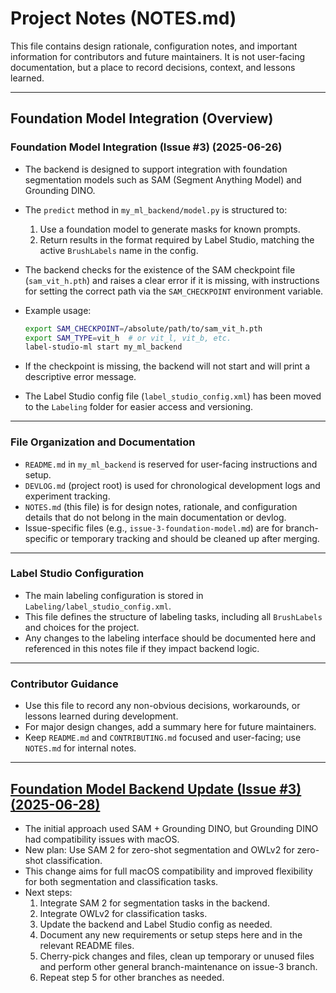 # Project Notes (NOTES.md)

This file contains design rationale, configuration notes, and important information for contributors and future maintainers. It is not user-facing documentation, but a place to record decisions, context, and lessons learned.

---

## Foundation Model Integration (Overview)

### Foundation Model Integration (Issue #3) (2025-06-26)

* The backend is designed to support integration with foundation segmentation models such as SAM (Segment Anything Model) and Grounding DINO.
* The `predict` method in `my_ml_backend/model.py` is structured to:
  1. Use a foundation model to generate masks for known prompts.
  2. Return results in the format required by Label Studio, matching the active `BrushLabels` name in the config.
* The backend checks for the existence of the SAM checkpoint file (`sam_vit_h.pth`) and raises a clear error if it is missing, with instructions for setting the correct path via the `SAM_CHECKPOINT` environment variable.
* Example usage:

  ```bash
  export SAM_CHECKPOINT=/absolute/path/to/sam_vit_h.pth
  export SAM_TYPE=vit_h  # or vit_l, vit_b, etc.
  label-studio-ml start my_ml_backend
  ```
  
* If the checkpoint is missing, the backend will not start and will print a descriptive error message.
* The Label Studio config file (`label_studio_config.xml`) has been moved to the `Labeling` folder for easier access and versioning.

---

### File Organization and Documentation

* `README.md` in `my_ml_backend` is reserved for user-facing instructions and setup.
* `DEVLOG.md` (project root) is used for chronological development logs and experiment tracking.
* `NOTES.md` (this file) is for design notes, rationale, and configuration details that do not belong in the main documentation or devlog.
* Issue-specific files (e.g., `issue-3-foundation-model.md`) are for branch-specific or temporary tracking and should be cleaned up after merging.

---

### Label Studio Configuration

* The main labeling configuration is stored in `Labeling/label_studio_config.xml`.
* This file defines the structure of labeling tasks, including all `BrushLabels` and choices for the project.
* Any changes to the labeling interface should be documented here and referenced in this notes file if they impact backend logic.

---

### Contributor Guidance

* Use this file to record any non-obvious decisions, workarounds, or lessons learned during development.
* For major design changes, add a summary here for future maintainers.
* Keep `README.md` and `CONTRIBUTING.md` focused and user-facing; use `NOTES.md` for internal notes.

---

## [Foundation Model Backend Update (Issue #3) (2025-06-28)](../NOTES.md#deciding-on-a-zero-shot-ml-backend-for-object-segmentation-and-labeling-tasks-2025-06-28)

* The initial approach used SAM + Grounding DINO, but Grounding DINO had compatibility issues with macOS.
* New plan: Use SAM 2 for zero-shot segmentation and OWLv2 for zero-shot classification.
* This change aims for full macOS compatibility and improved flexibility for both segmentation and classification tasks.
* Next steps:
  1. Integrate SAM 2 for segmentation tasks in the backend.
  2. Integrate OWLv2 for classification tasks.
  3. Update the backend and Label Studio config as needed.
  4. Document any new requirements or setup steps here and in the relevant README files.
  5. Cherry-pick changes and files, clean up temporary or unused files and perform other general branch-maintenance on issue-3 branch.
  6. Repeat step 5 for other branches as needed.
